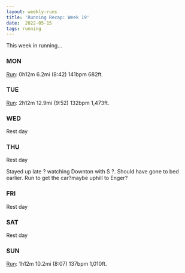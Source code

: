 ```yaml
---
layout: weekly-runs
title: 'Running Recap: Week 19'
date:  2022-05-15
tags: running
---
```

This week in running... 

### MON
[Run](https://www.strava.com/activities/7119919092): 0h12m 6.2mi (8:42) 141bpm 682ft.

### TUE
[Run](https://www.strava.com/activities/7119919322): 2h12m 12.9mi (9:52) 132bpm 1,473ft.

### WED
Rest day

### THU
Rest day

Stayed up late ? watching Downton with S ?. Should have gone to bed earlier. Run to get the car?maybe uphill to Enger? 

### FRI
Rest day

### SAT
Rest day

### SUN
[Run](https://www.strava.com/activities/7125437118): 1h12m 10.2mi (8:07) 137bpm 1,010ft.
